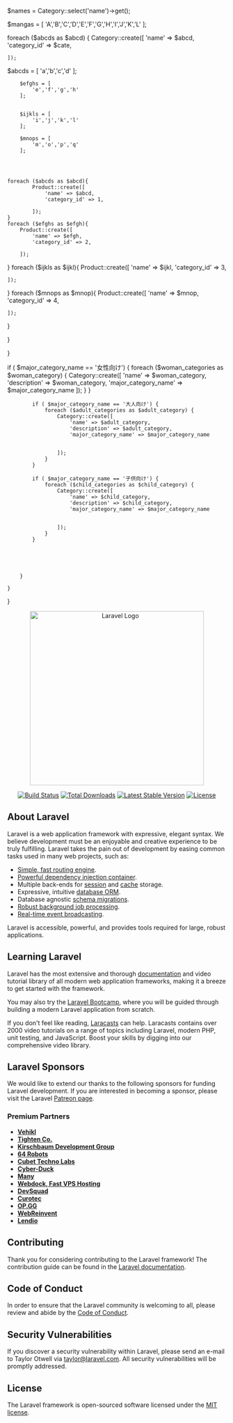 $names =  Category::select('name')->get();

  $mangas = [
        'A','B','C','D','E','F','G','H','I','J','K','L'
    ];
   
        


foreach ($abcds as $abcd) {
    Category::create([
        'name' => $abcd,
        'category_id' => $cate,

    ]);


 $abcds = [
            'a','b','c','d'
        ];
        

        $efghs = [
            'e','f','g','h'
        ];
       
        
        $ijkls = [
            'i','j','k','l'
        ];
        
        $mnops = [
            'm','o','p','q'
        ];
       
    
   
    
    foreach ($abcds as $abcd){
            Product::create([
                'name' => $abcd,
                'category_id' => 1,
               
            ]);
    }
    foreach ($efghs as $efgh){
        Product::create([
            'name' => $efgh,
            'category_id' => 2,
           
        ]);
}
foreach ($ijkls as $ijkl){
    Product::create([
        'name' => $ijkl,
        'category_id' => 3,
       
    ]);
}
foreach ($mnops as $mnop){
    Product::create([
        'name' => $mnop,
        'category_id' => 4,
       
    ]);
}



}

}









   if ( $major_category_name == '女性向け') {
                foreach ($woman_categories as $woman_category) {
                    Category::create([
                        'name' => $woman_category,
                        'description' => $woman_category,
                        'major_category_name' => $major_category_name
                    ]);
                }
            }

            if ( $major_category_name == '大人向け') {
                foreach ($adult_categories as $adult_category) {
                    Category::create([
                        'name' => $adult_category,
                        'description' => $adult_category,
                        'major_category_name' => $major_category_name
                        
                        
                    ]);
                }
            }

            if ( $major_category_name == '子供向け') {
                foreach ($child_categories as $child_category) {
                    Category::create([
                        'name' => $child_category,
                        'description' => $child_category,
                        'major_category_name' => $major_category_name
                       
                        
                    ]);
                }
            }





        }

    }
}





<p align="center"><a href="https://laravel.com" target="_blank"><img src="https://raw.githubusercontent.com/laravel/art/master/logo-lockup/5%20SVG/2%20CMYK/1%20Full%20Color/laravel-logolockup-cmyk-red.svg" width="400" alt="Laravel Logo"></a></p>

<p align="center">
<a href="https://github.com/laravel/framework/actions"><img src="https://github.com/laravel/framework/workflows/tests/badge.svg" alt="Build Status"></a>
<a href="https://packagist.org/packages/laravel/framework"><img src="https://img.shields.io/packagist/dt/laravel/framework" alt="Total Downloads"></a>
<a href="https://packagist.org/packages/laravel/framework"><img src="https://img.shields.io/packagist/v/laravel/framework" alt="Latest Stable Version"></a>
<a href="https://packagist.org/packages/laravel/framework"><img src="https://img.shields.io/packagist/l/laravel/framework" alt="License"></a>
</p>

## About Laravel

Laravel is a web application framework with expressive, elegant syntax. We believe development must be an enjoyable and creative experience to be truly fulfilling. Laravel takes the pain out of development by easing common tasks used in many web projects, such as:

- [Simple, fast routing engine](https://laravel.com/docs/routing).
- [Powerful dependency injection container](https://laravel.com/docs/container).
- Multiple back-ends for [session](https://laravel.com/docs/session) and [cache](https://laravel.com/docs/cache) storage.
- Expressive, intuitive [database ORM](https://laravel.com/docs/eloquent).
- Database agnostic [schema migrations](https://laravel.com/docs/migrations).
- [Robust background job processing](https://laravel.com/docs/queues).
- [Real-time event broadcasting](https://laravel.com/docs/broadcasting).

Laravel is accessible, powerful, and provides tools required for large, robust applications.

## Learning Laravel

Laravel has the most extensive and thorough [documentation](https://laravel.com/docs) and video tutorial library of all modern web application frameworks, making it a breeze to get started with the framework.

You may also try the [Laravel Bootcamp](https://bootcamp.laravel.com), where you will be guided through building a modern Laravel application from scratch.

If you don't feel like reading, [Laracasts](https://laracasts.com) can help. Laracasts contains over 2000 video tutorials on a range of topics including Laravel, modern PHP, unit testing, and JavaScript. Boost your skills by digging into our comprehensive video library.

## Laravel Sponsors

We would like to extend our thanks to the following sponsors for funding Laravel development. If you are interested in becoming a sponsor, please visit the Laravel [Patreon page](https://patreon.com/taylorotwell).

### Premium Partners

- **[Vehikl](https://vehikl.com/)**
- **[Tighten Co.](https://tighten.co)**
- **[Kirschbaum Development Group](https://kirschbaumdevelopment.com)**
- **[64 Robots](https://64robots.com)**
- **[Cubet Techno Labs](https://cubettech.com)**
- **[Cyber-Duck](https://cyber-duck.co.uk)**
- **[Many](https://www.many.co.uk)**
- **[Webdock, Fast VPS Hosting](https://www.webdock.io/en)**
- **[DevSquad](https://devsquad.com)**
- **[Curotec](https://www.curotec.com/services/technologies/laravel/)**
- **[OP.GG](https://op.gg)**
- **[WebReinvent](https://webreinvent.com/?utm_source=laravel&utm_medium=github&utm_campaign=patreon-sponsors)**
- **[Lendio](https://lendio.com)**

## Contributing

Thank you for considering contributing to the Laravel framework! The contribution guide can be found in the [Laravel documentation](https://laravel.com/docs/contributions).

## Code of Conduct

In order to ensure that the Laravel community is welcoming to all, please review and abide by the [Code of Conduct](https://laravel.com/docs/contributions#code-of-conduct).

## Security Vulnerabilities

If you discover a security vulnerability within Laravel, please send an e-mail to Taylor Otwell via [taylor@laravel.com](mailto:taylor@laravel.com). All security vulnerabilities will be promptly addressed.

## License

The Laravel framework is open-sourced software licensed under the [MIT license](https://opensource.org/licenses/MIT).
